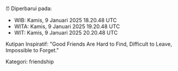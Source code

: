 ⏰ Diperbarui pada:
- WIB: Kamis, 9 Januari 2025 18.20.48 UTC
- WITA: Kamis, 9 Januari 2025 19.20.48 UTC
- WIT: Kamis, 9 Januari 2025 20.20.48 UTC

Kutipan Inspiratif:
"Good Friends Are Hard to Find, Difficult to Leave, Impossible to Forget."


Kategori: friendship


